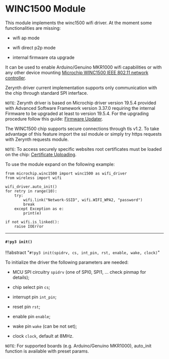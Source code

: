 # WINC1500 Module

This module implements the winc1500 wifi driver. At the moment some functionalities are missing:


* wifi ap mode


* wifi direct p2p mode


* internal firmware ota upgrade

It can be used to enable Arduino/Genuino MKR1000 wifi capabilities or with any other device mounting [Microchip WINC1500 IEEE 802.11 network controller](http://www.microchip.com/wwwproducts/en/ATWINC1500).

Zerynth driver current implementation supports only communication with the chip through standard SPI interface.

```NOTE```: Zerynth driver is based on Microchip driver version 19.5.4 provided with Advanced Software Framework version 3.37.0 requiring the internal Firmware to be upgraded at least to version 19.5.4. For the upgrading procedure follow this guide: [Firmware Updater](https://www.arduino.cc/en/Tutorial/FirmwareUpdater).

The WINC1500 chip supports secure connections through tls v1.2.
To take advantage of this feature import the ssl module or simply try https requests with Zerynth requests module.

```NOTE```: To access securely specific websites root certificates must be loaded on the chip: [Certificate Uploading](https://www.arduino.cc/en/Tutorial/FirmwareUpdater).

To use the module expand on the following example:

```
from microchip.winc1500 import winc1500 as wifi_driver
from wireless import wifi

wifi_driver.auto_init()
for retry in range(10):
    try:
        wifi.link("Network-SSID", wifi.WIFI_WPA2, "password")
        break
    except Exception as e:
        print(e)

if not wifi.is_linked():
    raise IOError
```


---
#### `#!py3 init()`

!!!abstract "`#!py3 init(spidrv, cs, int_pin, rst, enable, wake, clock)`"

To initialize the driver the following parameters are needed:


* MCU SPI circuitry ```spidrv``` (one of SPI0, SPI1, … check pinmap for details);


* chip select pin ```cs```;


* interrupt pin ```int_pin```;


* reset pin ```rst```;


* enable pin ```enable```;


* wake pin ```wake``` (can be not set);


* clock ```clock```, default at 8MHz.

```NOTE```: For supported boards (e.g. Arduino/Genuino MKR1000), auto_init function is available with preset params.
